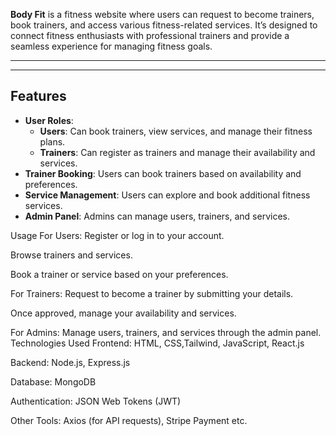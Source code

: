 
**Body Fit** is a fitness website where users can request to become trainers, book trainers, and access various fitness-related services. It’s designed to connect fitness enthusiasts with professional trainers and provide a seamless experience for managing fitness goals.

---

---

## Features
- **User Roles**:
  - **Users**: Can book trainers, view services, and manage their fitness plans.
  - **Trainers**: Can register as trainers and manage their availability and services.
- **Trainer Booking**: Users can book trainers based on availability and preferences.
- **Service Management**: Users can explore and book additional fitness services.
- **Admin Panel**: Admins can manage users, trainers, and services.


Usage
For Users:
Register or log in to your account.

Browse trainers and services.

Book a trainer or service based on your preferences.

For Trainers:
Request to become a trainer by submitting your details.

Once approved, manage your availability and services.

For Admins:
Manage users, trainers, and services through the admin panel.
Technologies Used
Frontend: HTML, CSS,Tailwind, JavaScript, React.js 

Backend: Node.js, Express.js

Database: MongoDB

Authentication: JSON Web Tokens (JWT)

Other Tools: Axios (for API requests), Stripe Payment etc.
